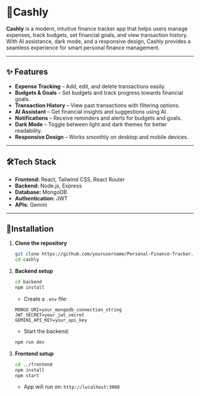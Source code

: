 # 💸Cashly

**Cashly** is a modern, intuitive finance tracker app that helps users manage expenses, track budgets, set financial goals, and view transaction history. With AI assistance, dark mode, and a responsive design, Cashly provides a seamless experience for smart personal finance management.  

---

## ✨ Features

- **Expense Tracking** – Add, edit, and delete transactions easily.  
- **Budgets & Goals** – Set budgets and track progress towards financial goals.  
- **Transaction History** – View past transactions with filtering options.  
- **AI Assistant** – Get financial insights and suggestions using AI.  
- **Notifications** – Receive reminders and alerts for budgets and goals.  
- **Dark Mode** – Toggle between light and dark themes for better readability.  
- **Responsive Design** – Works smoothly on desktop and mobile devices.  

---

## 🛠️Tech Stack

- **Frontend:** React, Tailwind CSS, React Router  
- **Backend:** Node.js, Express  
- **Database:** MongoDB  
- **Authentication:** JWT  
- **APIs:** Gemini

---

## 🚀Installation

1. **Clone the repository**
    ```bash
    git clone https://github.com/yourusername/Personal-Finance-Tracker.git
    cd cashly
    ```

2. **Backend setup**
    ```bash
    cd backend
    npm install
    ```
    - Create a `.env` file:
    ```env
    MONGO_URI=your_mongodb_connection_string
    JWT_SECRET=your_jwt_secret
    GEMINI_API_KEY=your_api_key 
    ```
    - Start the backend:
    ```bash
    npm run dev
    ```

3. **Frontend setup**
    ```bash
    cd ../frontend
    npm install
    npm start
    ```
    - App will run on: `http://localhost:3000`
